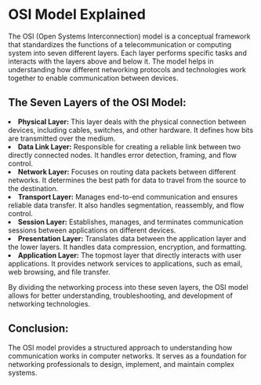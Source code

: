 <!DOCTYPE html>
<html>
<head>
   
</head>
<body>
    <h1>OSI Model Explained</h1>
    <p>The OSI (Open Systems Interconnection) model is a conceptual framework that standardizes the functions of a telecommunication or computing system into seven different layers. Each layer performs specific tasks and interacts with the layers above and below it. The model helps in understanding how different networking protocols and technologies work together to enable communication between devices.</p>
    <h2>The Seven Layers of the OSI Model:</h2>
        <li><strong>Physical Layer:</strong> This layer deals with the physical connection between devices, including cables, switches, and other hardware. It defines how bits are transmitted over the medium.</li>
        <li><strong>Data Link Layer:</strong> Responsible for creating a reliable link between two directly connected nodes. It handles error detection, framing, and flow control.</li>
        <li><strong>Network Layer:</strong> Focuses on routing data packets between different networks. It determines the best path for data to travel from the source to the destination.</li>
        <li><strong>Transport Layer:</strong> Manages end-to-end communication and ensures reliable data transfer. It also handles segmentation, reassembly, and flow control.</li>
        <li><strong>Session Layer:</strong> Establishes, manages, and terminates communication sessions between applications on different devices.</li>
        <li><strong>Presentation Layer:</strong> Translates data between the application layer and the lower layers. It handles data compression, encryption, and formatting.</li>
        <li><strong>Application Layer:</strong> The topmost layer that directly interacts with user applications. It provides network services to applications, such as email, web browsing, and file transfer.</li>
    <p>By dividing the networking process into these seven layers, the OSI model allows for better understanding, troubleshooting, and development of networking technologies.</p>
    <h2>Conclusion:</h2>
    <p>The OSI model provides a structured approach to understanding how communication works in computer networks. It serves as a foundation for networking professionals to design, implement, and maintain complex systems.</p>
</body>
</html>
